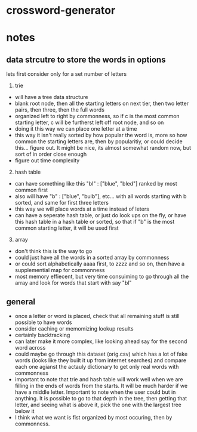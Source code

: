 # crossword-generator

# notes

## data strcutre to store the words in options

lets first consider only for a set number of letters

1. trie

- will have a tree data structure
- blank root node, then all the starting letters on next tier, then two letter pairs, then three, then the full words
- organized left to right by commonness, so if c is the most common starting letter, c will be furtherst left off root node, and so on
- doing it this way we can place one letter at a time
- this way it isn't really sorted by how popular the word is, more so how common the starting letters are, then by popularitiy, or could decide this... figure out. It might be nice, its almost somewhat random now, but sort of in order close enough
- figure out time complexity

2. hash table

- can have something like this "bl" : ["blue", "bled"] ranked by most common first
- also will have "b" : ["blue", "bulb"], etc... with all words starting with b sorted, and same for first three letters
- this way we will place words at a time instead of leters
- can have a seperate hash table, or just do look ups on the fly, or have this hash table in a hash table or sorted, so that if "b" is the most common starting letter, it will be used first

3. array

- don't think this is the way to go
- could just have all the words in a sorted array by commonness
- or could sort alphabetically aaaa first, to zzzz and so on, then have a supplemential map for commonness
- most memory effiecent, but very time consuiming to go through all the array and look for words that start with say "bl"

## general

- once a letter or word is placed, check that all remaining stuff is still possible to have words
- consider caching or memomizing lookup results
- certainly backtracking
- can later make it more complex, like looking ahead say for the second word across
- could maybe go through this dataset (orig.csv) which has a lot of fake words (looks like they built it up from internet searches) and compare each one agianst the actauly dictionary to get only real words with commonness
- important to note that trie and hash table will work well when we are filling in the ends of words from the starts. It will be much harder if we have a middle letter. Important to note when the user could but in anything. It is possible to go to that depth in the tree, then getting that letter, and seeing what is above it, pick the one with the largest tree below it
- I think what we want is fist organized by most occuring, then by commonness.
